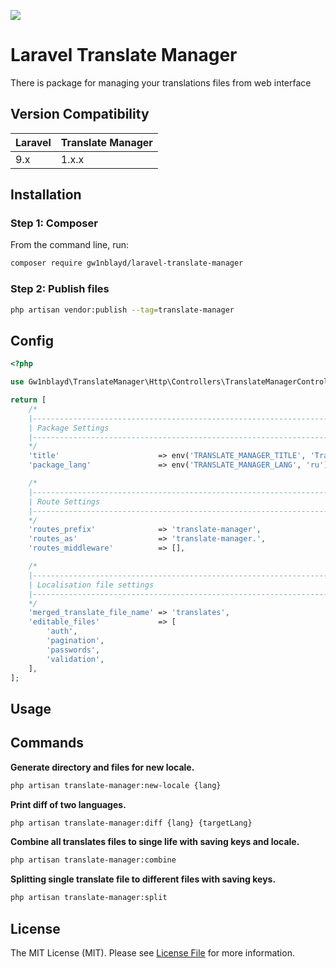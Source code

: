[<img src="https://github-ads.s3.eu-central-1.amazonaws.com/support-ukraine.svg?t=1" />](https://supportukrainenow.org)

# Laravel Translate Manager

There is package for managing your translations files from web interface

## Version Compatibility

| Laravel     | Translate Manager |
|:------------|:------------------|
| 9.x         | 1.x.x             |

## Installation

### Step 1: Composer

From the command line, run:

```bash
composer require gw1nblayd/laravel-translate-manager
```

### Step 2: Publish files

```bash
php artisan vendor:publish --tag=translate-manager 
```

## Config

```php
<?php

use Gw1nblayd\TranslateManager\Http\Controllers\TranslateManagerController;

return [
    /*
    |--------------------------------------------------------------------------
    | Package Settings
    |--------------------------------------------------------------------------
    */
    'title'                      => env('TRANSLATE_MANAGER_TITLE', 'Translate manager'),
    'package_lang'               => env('TRANSLATE_MANAGER_LANG', 'ru'),

    /*
    |--------------------------------------------------------------------------
    | Route Settings
    |--------------------------------------------------------------------------
    */
    'routes_prefix'              => 'translate-manager',
    'routes_as'                  => 'translate-manager.',
    'routes_middleware'          => [],

    /*
    |--------------------------------------------------------------------------
    | Localisation file settings
    |--------------------------------------------------------------------------
    */
    'merged_translate_file_name' => 'translates',
    'editable_files'             => [
        'auth',
        'pagination',
        'passwords',
        'validation',
    ],
];
```

## Usage

## Commands

**Generate directory and files for new locale.**

```bash
php artisan translate-manager:new-locale {lang}
````

**Print diff of two languages.**

```bash
php artisan translate-manager:diff {lang} {targetLang}
````

**Combine all translates files to singe life with saving keys and locale.**

```bash
php artisan translate-manager:combine
````

**Splitting single translate file to different files with saving keys.**

```bash
php artisan translate-manager:split
````

## License

The MIT License (MIT). Please see [License File](LICENSE.md) for more information.